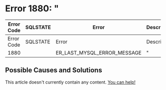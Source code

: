 
# Error 1880: "


| Error Code | SQLSTATE | Error | Description |
| --- | --- | --- | --- |
| Error Code | SQLSTATE | Error | Description |
| 1880 |  | ER_LAST_MYSQL_ERROR_MESSAGE | " |




## Possible Causes and Solutions


This article doesn't currently contain any content. [You can help!](/en/writing-and-editing-knowledge-base-articles/)

